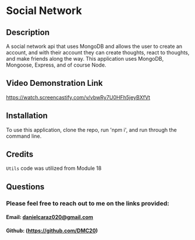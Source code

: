 # Social Network

## Description
A social network api that uses MongoDB and allows the user to create an account, and with their account they can create thoughts, react to thoughts, and make friends along the way. This application uses MongoDB, Mongoose, Express, and of course Node. 

## Video Demonstration Link
https://watch.screencastify.com/v/vbwRy7U0HFh5jeyBXfVt

## Installation 
To use this application, clone the repo, run 'npm i', and run through the command line. 

## Credits
`Utils` code was utilized from Module 18

## Questions
### Please feel free to reach out to me on the links provided:
#### Email: danielcaraz020@gmail.com
#### Github: (https://github.com/DMC20)